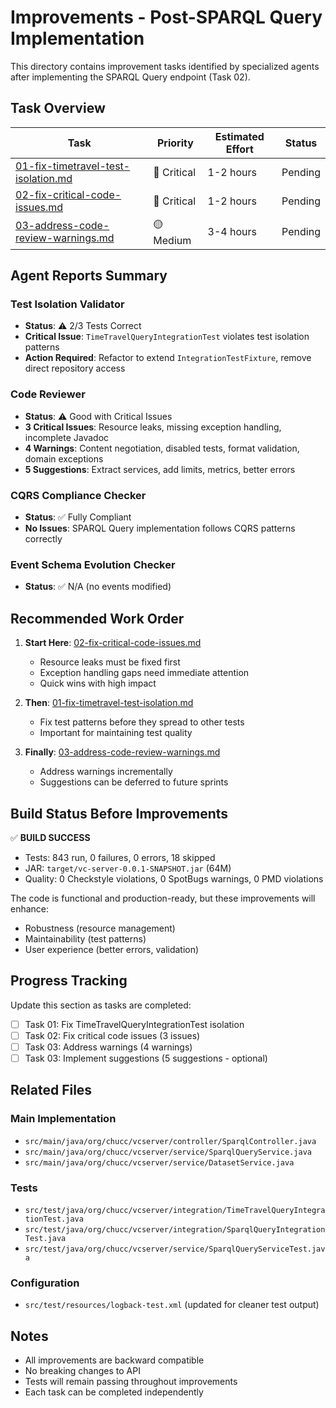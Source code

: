 # Improvements - Post-SPARQL Query Implementation

This directory contains improvement tasks identified by specialized agents after implementing the SPARQL Query endpoint (Task 02).

## Task Overview

| Task | Priority | Estimated Effort | Status |
|------|----------|-----------------|--------|
| [01-fix-timetravel-test-isolation.md](01-fix-timetravel-test-isolation.md) | 🔴 Critical | 1-2 hours | Pending |
| [02-fix-critical-code-issues.md](02-fix-critical-code-issues.md) | 🔴 Critical | 1-2 hours | Pending |
| [03-address-code-review-warnings.md](03-address-code-review-warnings.md) | 🟡 Medium | 3-4 hours | Pending |

## Agent Reports Summary

### Test Isolation Validator
- **Status**: ⚠️ 2/3 Tests Correct
- **Critical Issue**: `TimeTravelQueryIntegrationTest` violates test isolation patterns
- **Action Required**: Refactor to extend `IntegrationTestFixture`, remove direct repository access

### Code Reviewer
- **Status**: ⚠️ Good with Critical Issues
- **3 Critical Issues**: Resource leaks, missing exception handling, incomplete Javadoc
- **4 Warnings**: Content negotiation, disabled tests, format validation, domain exceptions
- **5 Suggestions**: Extract services, add limits, metrics, better errors

### CQRS Compliance Checker
- **Status**: ✅ Fully Compliant
- **No Issues**: SPARQL Query implementation follows CQRS patterns correctly

### Event Schema Evolution Checker
- **Status**: ✅ N/A (no events modified)

## Recommended Work Order

1. **Start Here**: [02-fix-critical-code-issues.md](02-fix-critical-code-issues.md)
   - Resource leaks must be fixed first
   - Exception handling gaps need immediate attention
   - Quick wins with high impact

2. **Then**: [01-fix-timetravel-test-isolation.md](01-fix-timetravel-test-isolation.md)
   - Fix test patterns before they spread to other tests
   - Important for maintaining test quality

3. **Finally**: [03-address-code-review-warnings.md](03-address-code-review-warnings.md)
   - Address warnings incrementally
   - Suggestions can be deferred to future sprints

## Build Status Before Improvements

✅ **BUILD SUCCESS**
- Tests: 843 run, 0 failures, 0 errors, 18 skipped
- JAR: `target/vc-server-0.0.1-SNAPSHOT.jar` (64M)
- Quality: 0 Checkstyle violations, 0 SpotBugs warnings, 0 PMD violations

The code is functional and production-ready, but these improvements will enhance:
- Robustness (resource management)
- Maintainability (test patterns)
- User experience (better errors, validation)

## Progress Tracking

Update this section as tasks are completed:

- [ ] Task 01: Fix TimeTravelQueryIntegrationTest isolation
- [ ] Task 02: Fix critical code issues (3 issues)
- [ ] Task 03: Address warnings (4 warnings)
- [ ] Task 03: Implement suggestions (5 suggestions - optional)

## Related Files

### Main Implementation
- `src/main/java/org/chucc/vcserver/controller/SparqlController.java`
- `src/main/java/org/chucc/vcserver/service/SparqlQueryService.java`
- `src/main/java/org/chucc/vcserver/service/DatasetService.java`

### Tests
- `src/test/java/org/chucc/vcserver/integration/TimeTravelQueryIntegrationTest.java`
- `src/test/java/org/chucc/vcserver/integration/SparqlQueryIntegrationTest.java`
- `src/test/java/org/chucc/vcserver/service/SparqlQueryServiceTest.java`

### Configuration
- `src/test/resources/logback-test.xml` (updated for cleaner test output)

## Notes

- All improvements are backward compatible
- No breaking changes to API
- Tests will remain passing throughout improvements
- Each task can be completed independently
